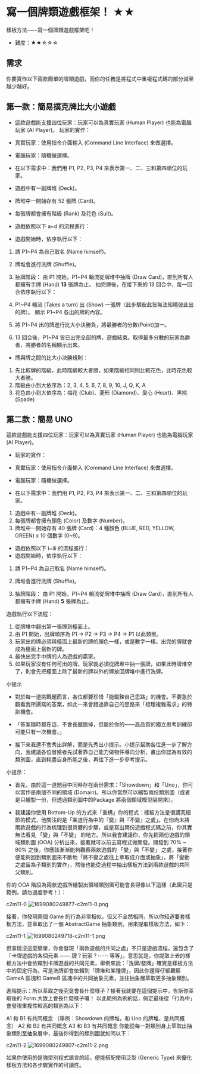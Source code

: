# 寫一個牌類遊戲框架！ ★★
樣板方法——寫一個牌類遊戲框架吧！
- 難度：★★☆☆☆

## 需求
你要實作以下兩款簡單的牌類遊戲，而你的任務是將程式中重複程式碼的部分減至越少越好。

## 第一款：簡易撲克牌比大小遊戲
- 這款遊戲能支援四位玩家：玩家可以為真實玩家 (Human Player) 也能為電腦玩家 (AI Player)。
玩家的實作：
 - 真實玩家：使用指令介面輸入 (Command Line Interface) 來做選擇。
 - 電腦玩家：隨機做選擇。

- 在以下需求中：我們用 P1, P2, P3, P4 來表示第一、二、三和第四順位的玩家。

- 遊戲中有一副牌堆 (Deck)。
- 牌堆中一開始存有 52 張牌 (Card)。
- 每張牌都會擁有階級 (Rank) 及花色 (Suit)。

- 遊戲依照以下 a~d 的流程進行：


- 遊戲開始時，依序執行以下：
1. 請 P1~P4 為自己取名 (Name himself)。
2. 牌堆會進行洗牌 (Shuffle)。

3. 抽牌階段： 由 P1 開始，P1~P4 輪流從牌堆中抽牌 (Draw Card)，直到所有人都擁有手牌 (Hand) **13** 張牌為止。
抽完牌後，在接下來的 13 回合中，每一回合依序執行以下：
4. P1~P4 輪流 (Takes a turn) 出 (Show) 一張牌（此步驟彼此皆無法知曉彼此出的牌）。
顯示 P1~P4 各出的牌的內容。
5. 將 P1~P4 出的牌進行比大小決勝負，將最勝者的分數(Point)加一。
6. 13 回合後，P1~P4 皆已出完全部的牌，遊戲結束。取得最多分數的玩家為勝者，將勝者的名稱顯示出來。

- 牌與牌之間的比大小決勝規則：
1. 先比較牌的階級，此時階級較大者勝，如果階級相同則比較花色，此時花色較大者勝。
2. 階級由小到大依序為：2, 3, 4, 5, 6, 7, 8, 9, 10, J, Q, K, A
3. 花色由小到大依序為：梅花 (Club)、菱形 (Diamond)、愛心 (Heart)、黑桃 (Spade)

## 第二款：簡易 UNO
這款遊戲能支援四位玩家：玩家可以為真實玩家 (Human Player) 也能為電腦玩家 (AI Player)。

- 玩家的實作：
 - 真實玩家：使用指令介面輸入 (Command Line Interface) 來做選擇。
 - 電腦玩家：隨機做選擇。

- 在以下需求中：我們用 P1, P2, P3, P4 來表示第一、二、三和第四順位的玩家。
1. 遊戲中有一副牌堆 (Deck)。
2. 每張牌都會擁有顏色 (Color) 及數字 (Number)。
3. 牌堆中一開始存有 40 張牌 (Card)：4 種顏色 (BLUE, RED, YELLOW, GREEN) x 10 個數字 (0~9)。

- 遊戲依照以下 i~iii 的流程進行：
- 遊戲開始時，依序執行以下：

1. 請 P1~P4 為自己取名 (Name himself)。
2. 牌堆會進行洗牌 (Shuffle)。

3. 抽牌階段： 由 P1 開始，P1~P4 輪流從牌堆中抽牌 (Draw Card)，直到所有人都擁有手牌 (Hand) **5** 張牌為止。

遊戲執行以下流程：
1. 從牌堆中翻出第一張牌到檯面上。
2. 由 P1 開始，出牌順序為 P1 → P2 → P3 → P4 → P1 以此類推。
3. 玩家出的牌必須與檯面上最新的牌的顏色一樣，或是數字一樣。出完的牌就會成為檯面上最新的牌。
4. 最快出完手中牌的人為遊戲的贏家。
5. 如果玩家沒有任何可出的牌，玩家就必須從牌堆中抽一張牌，如果此時牌堆空了，則會先把檯面上除了最新的牌以外的牌放回牌堆中進行洗牌。

小提示
- 對於每一道挑戰題而言，各位都要珍惜「能鍛鍊自己思路」的機會。不要急於觀看我所撰寫的答案，如此一來會錯過靠自己的思路來「梳理複雜需求」的特訓機會。

- 「答案隨時都在這，不會長腿跑掉，但屬於你的——高品質的獨立思考訓練卻可能只有一次機會。」

- 接下來我還不會秀出詳解，而是先秀出小提示。小提示幫助各位進一步了解方向，我建議各位冒險者先試著靠自己能力做物件導向分析，畫出你認為有效的類別圖，直到耗盡自身所能之後，再往下進一步參考提示。

小提示：
- 首先，由於這一道題目中同時存在兩份需求：「Showdown」和「Uno」，你可以當作是兩個不同的領域 (Domain)。所以你當然可以繪製兩份類別圖（或者是只繪製一份，但透過類別圖中的Package 將兩個領域模型隔開來）。

- 我建議你使用 Bottom-Up 的方式來「重構」你的程式：樣板方法是很講究細節的模式，他關注的是「某道行為中的『變』與『不變』之處」。在你尚未將兩款遊戲的行為梳理到很具體的步驟，或是寫出兩份遊戲程式碼之前，你其實無法看見 「變」與「不變」 的地方。所以我會建議你，你先把兩份遊戲的領域類別圖 (OOA) 分析出來，接著就可以前去寫程式做開發。開發到 70% ~ 80% 之後，你應該漸漸能夠觀察兩款遊戲的 「變」與「不變」 之處，接著你便能夠回到類別圖來不斷地「將不變之處往上萃取成介面或抽象」，將「變動之處留為子類別的實作」，然後也能從過程中抽出樣板方法到兩款遊戲的共同父類別。

你的 OOA 階段為兩款遊戲所繪製出領域類別圖可能會長得像以下這樣（此圖只是範例，請勿過度參考！）：

c2m11-0
![1699080249877-c2m11-0.png](1699080249877-c2m11-0.png)

接著，你發現兩個 Game 的行為非常相似，但又不全然相同，所以你知道要套樣板方法，並萃取出了一個 AbstractGame 抽象類別，用來提取樣板方法，如下：

c2m11-1
![1699080249718-c2m11-1.png](1699080249718-c2m11-1.png)

但事情沒這麼簡單，你會發現「兩款遊戲的共同之處」不只是遊戲流程，還包含了「卡牌遊戲的各個元素 —— 牌？玩家？⋯⋯ 等等」。意思就是，你提取上去的樣板方法中會依賴到卡牌遊戲的共同元素，舉例來說：「洗牌/發牌」確實是樣板方法中的固定行為，可是洗牌卻會依賴到「牌堆和某種牌」，因此你還得仔細觀察 GameA 區塊和 GameB 區塊中的共同抽象元素，並往抽象層萃取更多抽象類別。

進階提示：所以萃取之後究竟會長什麼樣子？接著我就要在這個提示中，告訴你萃取後的 Form 大致上會長什麼樣子囉！
以此範例為例的話，假定最後從「行為中」會發現重複性較高的類別為以下：

A1 和 B1 有共同概念 （舉例：Showdown 的牌堆，和 Uno 的牌堆，是共同概念）
A2 和 B2 有共同概念
A3 和 B3 有共同概念
你能從每一對類別身上萃取出抽象類別至抽象層中，最後你得到的類別圖就如同以下：

c2m11-2
![1699080249807-c2m11-2.png](1699080249807-c2m11-2.png)

如果你使用的是強型別程式語言的話，便能搭配使用泛型 (Generic Type) 來優化樣板方法和各步驟實作的可讀性。